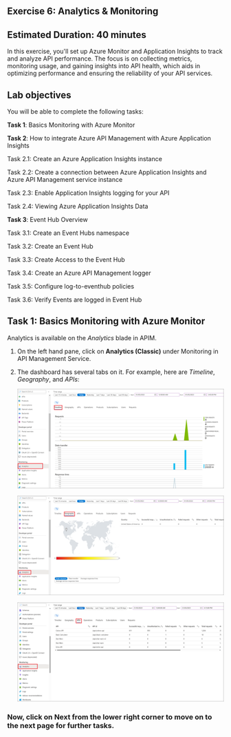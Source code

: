 ## Exercise 6: Analytics & Monitoring

## Estimated Duration: 40 minutes

In this exercise, you'll set up Azure Monitor and Application Insights to track and analyze API performance. The focus is on collecting metrics, monitoring usage, and gaining insights into API health, which aids in optimizing performance and ensuring the reliability of your API services.

## Lab objectives

You will be able to complete the following tasks:

**Task 1**: Basics Monitoring with Azure Monitor

**Task 2**: How to integrate Azure API Management with Azure Application Insights

Task 2.1: Create an Azure Application Insights instance

Task 2.2: Create a connection between Azure Application Insights and Azure API Management service instance

Task 2.3: Enable Application Insights logging for your API

Task 2.4: Viewing Azure Application Insights Data

**Task 3**: Event Hub Overview

Task 3.1: Create an Event Hubs namespace

Task 3.2: Create an Event Hub

Task 3.3: Create Access to the Event Hub

Task 3.4: Create an Azure API Management logger

Task 3.5: Configure log-to-eventhub policies

Task 3.6: Verify Events are logged in Event Hub


## Task 1: Basics Monitoring with Azure Monitor

Analytics is available on the _Analytics_ blade in APIM.

1. On the left hand pane, click on **Analytics (Classic)** under Monitoring in API Management Service.

1. The dashboard has several tabs on it. For example, here are _Timeline_, _Geography_, and _APIs_:

      ![APIM Azure Monitor Analytics](media/01.png)

      ![APIM Azure Monitor Analytics](media/02.png)

      ![APIM Azure Monitor Analytics](media/03.png)

### Now, click on Next from the lower right corner to move on to the next page for further tasks.
